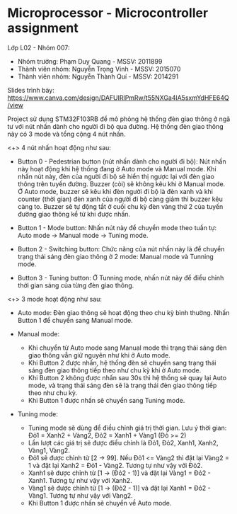 # Microprocessor - Microcontroller assignment

Lớp L02 - Nhóm 007:
- Nhóm trưởng: Phạm Duy Quang - MSSV: 2011899
- Thành viên nhóm: Nguyễn Trọng Vinh - MSSV: 2015070
- Thành viên nhóm: Nguyễn Thành Quí - MSSV: 2014291

Slides trình bày: https://www.canva.com/design/DAFUIRlPmRw/t55NXGa4lA5sxmYdHFE64Q/view

Project sử dụng STM32F103RB để mô phỏng hệ thống đèn giao thông ở ngã tư với nút nhấn dành cho người đi bộ qua đường. Hệ thống đèn giao thông này có 3 mode và tổng cộng 4 nút nhấn.

<+> 4 nút nhấn hoạt động như sau:

- Button 0 - Pedestrian button (nút nhấn dành cho người đi bộ): Nút nhấn này hoạt động khi hệ thống đang ở Auto mode và Manual mode. Khi nhấn nút này, đèn của người đi bộ sẽ hiển thị ngược lại với đèn giao thông trên tuyến đường. Buzzer (còi) sẽ không kêu khi ở Manual mode. Ở Auto mode, buzzer sẽ kêu khi đèn người đi bộ là đèn xanh và khi counter (thời gian) đèn xanh của người đi bộ càng giảm thì buzzer kêu càng to. Buzzer sẽ tự động tắt ở cuối chu kỳ đèn vàng thứ 2 của tuyến đường giao thông kể từ khi được nhấn.

- Button 1 - Mode button: Nhấn nút này để chuyển mode theo tuần tự: Auto mode -> Manual mode -> Tuning mode.

- Button 2 - Switching button: Chức năng của nút nhấn này là để chuyển trạng thái sáng đèn giao thông ở 2 mode: Manual mode và Tunning mode.

- Button 3 - Tuning button: Ở Tunning mode, nhấn nút này để điều chỉnh thời gian sáng của từng đèn giao thông.


<+> 3 mode hoạt động như sau:

- Auto mode: Đèn giao thông sẽ hoạt động theo chu kỳ bình thường. Nhấn Button 1 để chuyển sang Manual mode.

- Manual mode:
  + Khi chuyển từ Auto mode sang Manual mode thì trạng thái sáng đèn giao thông vẫn giữ nguyên như khi ở Auto mode.
  + Khi Button 2 được nhấn, hệ thống đèn sẽ chuyển sang trạng thái sáng đèn giao thông tiếp theo như chu kỳ khi ở Auto mode.
  + Khi Button 2 không được nhấn sau 30s thì hệ thống sẽ quay lại Auto mode, và trạng thái sáng đèn sẽ là trạng thái đèn giao thông tiếp theo như chu kỳ.
  + Khi Button 1 được nhấn sẽ chuyển sang Tuning mode.

- Tuning mode:
  + Tuning mode sẽ dùng để điều chỉnh giá trị thời gian. Lưu ý thời gian: Đỏ1 = Xanh2 + Vàng2, Đỏ2 = Xanh1 + Vàng1 (Đỏ >= 2)
  + Lần lượt các giá trị sẽ được điều chỉnh là Đỏ1, Đỏ2, Xanh1, Xanh2, Vàng1, Vàng2.
  + Đỏ1 sẽ được chỉnh từ [2 -> 99]. Nếu Đỏ1 <= Vàng2 thì đặt lại Vàng2 = 1 và đặt lại Xanh2 = Đỏ1 - Vàng2. Tương tự như vậy với Đỏ2.
  + Xanh1 sẽ được chỉnh từ [1 -> (Đỏ2 - 1)] và đặt lại Vàng1 = Đỏ2 - Xanh1. Tương tự như vậy với Xanh2.
  + Vàng1 sẽ được chỉnh từ [1 -> (Đỏ2 - 1)] và đặt lại Xanh1 = Đỏ2 - Vàng1. Tương tự như vậy với Vàng2.
  + Khi Button 1 được nhấn sẽ chuyển về Auto mode.
